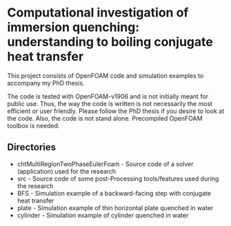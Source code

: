 # Computational investigation of immersion quenching:  understanding to boiling conjugate heat transfer

This project consists of OpenFOAM code and simulation examples to accompany my PhD thesis.


The code is tested with OpenFOAM-v1906 and is not initially meant for public use. Thus, the way the code is written is not necessarily the most efficient or user friendly. Please follow the PhD thesis if you desire to look at the code. Also, the code is not stand alone. Precompiled OpenFOAM toolbox is needed.

## Directories


* chtMultiRegionTwoPhaseEulerFoam - Source code of a solver (application) used for the research
* src - Source code of some post-Processing tools/features used during the research
* BFS - Simulation example of a backward-facing step with conjugate heat transfer
* plate - Simulation example of thin horizontal plate quenched in water
* cylinder - Simulation example of cylinder quenched in water
